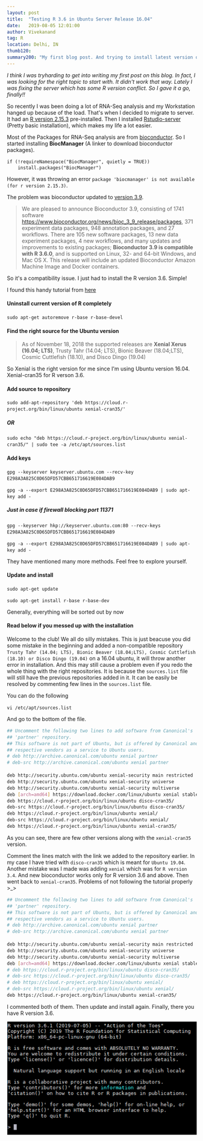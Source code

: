 ```yaml
---
layout: post
title:  "Testing R 3.6 in Ubuntu Server Release 16.04"
date:   2019-08-05 12:01:00
author: Vivekanand
tag: R
location: Delhi, IN
thumb120: 
summary200: "My first blog post. And trying to install latest version of R"
---
```


_I think I was tryharding to get into writing my first post on this blog. In fact, I was looking for the right topic to start with. It didn't work that way. Lately I was fixing the server which has some R version conflict. So I gave it a go, finally!!_

So recently I was been doing a lot of RNA-Seq analysis and my Workstation hanged up because of the load. That's when I decided to migrate to server. It had an [R version 2.15.3](https://cran.r-project.org/src/base/R-2/) pre-installed. Then I installed [Rstudio-server](https://www.rstudio.com/products/rstudio/download-server/) (Pretty basic installation), which makes my life a lot easier.

Most of the Packages for RNA-Seq analysis are from [bioconductor](https://www.bioconductor.org/). So I started installing __BiocManager__ (A linker to download bioconductor packages).

```{r}
if (!requireNamespace("BiocManager", quietly = TRUE))
    install.packages("BiocManager")
```

However, it was throwing an error
`package 'biocmanager' is not available (for r version 2.15.3)`.

The problem was bioconductor updated to [version 3.9](https://www.bioconductor.org/news/bioc_3_9_release/).

>We are pleased to announce Bioconductor 3.9, consisting of 1741 software https://www.bioconductor.org/news/bioc_3_9_release/packages, 371 experiment data packages, 948 annotation packages, and 27 workflows.
>There are 105 new software packages, 13 new data experiment packages, 4 new workflows, and many updates and improvements to existing packages; __Bioconductor 3.9 is compatible with R 3.6.0__, and is supported on Linux, 32- and 64-bit Windows, and Mac OS X. This release will include an updated Bioconductor Amazon Machine Image and Docker containers.

So it's a compatibility issue. I just had to install the R version 3.6. Simple!

I found this handy tutorial from [here](https://cran.r-project.org/bin/linux/ubuntu/README.html)

#### Uninstall current version of R completely

`sudo apt-get autoremove r-base r-base-devel`

#### Find the right source for the Ubuntu version

>As of November 18, 2018 the supported releases are __Xenial Xerus (16.04; LTS)__, Trusty Tahr (14.04; LTS), Bionic Beaver (18.04;LTS), Cosmic Cuttlefish (18.10), and Disco Dingo (19.04)

So Xenial is the right version for me since I'm using Ubuntu version 16.04. Xenial-cran35 for R verson 3.6.

#### Add source to repository

`sudo add-apt-repository 'deb https://cloud.r-project.org/bin/linux/ubuntu xenial-cran35/'`

##### OR

`sudo echo "deb https://cloud.r-project.org/bin/linux/ubuntu xenial-cran35/" | sudo tee -a /etc/apt/sources.list`

#### Add keys

`gpg --keyserver keyserver.ubuntu.com --recv-key E298A3A825C0D65DFD57CBB651716619E084DAB9`

`gpg -a --export E298A3A825C0D65DFD57CBB651716619E084DAB9 | sudo apt-key add -`

##### Just in case if firewall blocking port 11371

`gpg --keyserver hkp://keyserver.ubuntu.com:80 --recv-keys E298A3A825C0D65DFD57CBB651716619E084DAB9`

`gpg -a --export E298A3A825C0D65DFD57CBB651716619E084DAB9 | sudo apt-key add -`

They have mentioned many more methods. Feel free to explore yourself.

#### Update and install

`sudo apt-get update`

`sudo apt-get install r-base r-base-dev`

Generally, everything will be sorted out by now

#### Read below if you messed up with the installation

Welcome to the club! We all do silly mistakes. This is just beacuse you did some mistake in the beginning and added a non-compatible repository `Trusty Tahr (14.04; LTS), Bionic Beaver (18.04;LTS), Cosmic Cuttlefish (18.10) or Disco Dingo (19.04)` on a 16.04 ubuntu, it will throw another error in installation. And this may still cause a problem even if you redo the whole thing with the right repositories. It is because the `sources.list` file will still have the previous repositories added in it. It can be easily be resolved by commenting few lines in the `sources.list` file.

You can do the following 

`vi /etc/apt/sources.list`

And go to the bottom of the file.

```bash
## Uncomment the following two lines to add software from Canonical's
## 'partner' repository.
## This software is not part of Ubuntu, but is offered by Canonical and the
## respective vendors as a service to Ubuntu users.
# deb http://archive.canonical.com/ubuntu xenial partner
# deb-src http://archive.canonical.com/ubuntu xenial partner

deb http://security.ubuntu.com/ubuntu xenial-security main restricted
deb http://security.ubuntu.com/ubuntu xenial-security universe
deb http://security.ubuntu.com/ubuntu xenial-security multiverse
deb [arch=amd64] https://download.docker.com/linux/ubuntu xenial stable
deb https://cloud.r-project.org/bin/linux/ubuntu disco-cran35/
deb-src https://cloud.r-project.org/bin/linux/ubuntu disco-cran35/
deb https://cloud.r-project.org/bin/linux/ubuntu xenial/
deb-src https://cloud.r-project.org/bin/linux/ubuntu xenial/
deb https://cloud.r-project.org/bin/linux/ubuntu xenial-cran35/
```

As you can see, there are few other versions along with the `xenial-cran35` version. 

Comment the lines match with the link we added to the repository earlier. In my case I have tried with `disco-cran35` which is meant for `Ubuntu 19.04`. Another mistake was I made was adding `xenial` which was for `R version 3.4`. And new bioconductor works only for R version 3.6 and above. Then went back to `xenial-cran35`. Problems of not following the tutorial properly >_>

```bash
## Uncomment the following two lines to add software from Canonical's
## 'partner' repository.
## This software is not part of Ubuntu, but is offered by Canonical and the
## respective vendors as a service to Ubuntu users.
# deb http://archive.canonical.com/ubuntu xenial partner
# deb-src http://archive.canonical.com/ubuntu xenial partner

deb http://security.ubuntu.com/ubuntu xenial-security main restricted
deb http://security.ubuntu.com/ubuntu xenial-security universe
deb http://security.ubuntu.com/ubuntu xenial-security multiverse
deb [arch=amd64] https://download.docker.com/linux/ubuntu xenial stable
# deb https://cloud.r-project.org/bin/linux/ubuntu disco-cran35/
# deb-src https://cloud.r-project.org/bin/linux/ubuntu disco-cran35/
# deb https://cloud.r-project.org/bin/linux/ubuntu xenial/
# deb-src https://cloud.r-project.org/bin/linux/ubuntu xenial/
deb https://cloud.r-project.org/bin/linux/ubuntu xenial-cran35/
```

I commented both of them. Then update and install again. Finally, there you have R version 3.6.

![alt text][R]



[R]:/imgs/R_terminal.png "R Terminal"
